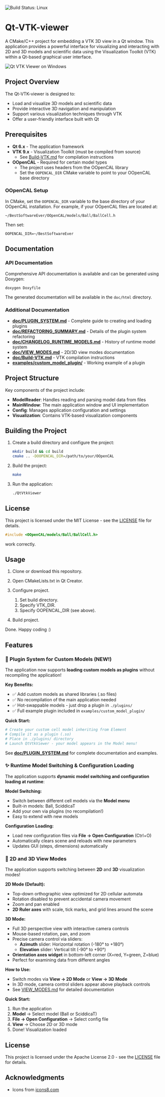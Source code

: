 ![Build Status: Linux](https://github.com/dmacri/Qt-VTK-viewer/actions/workflows/release--deb-package--ubuntu24.04.yml/badge.svg)

# Qt-VTK-viewer

A CMake/C++ project for embedding a VTK 3D view in a Qt window. This application provides a powerful interface for visualizing and interacting with 2D and 3D models and scientific data using the Visualization Toolkit (VTK) within a Qt-based graphical user interface.

![Qt VTK Viewer on Windows](doc/screenshot.png)

## Project Overview

The Qt-VTK-viewer is designed to:
- Load and visualize 3D models and scientific data
- Provide interactive 3D navigation and manipulation
- Support various visualization techniques through VTK
- Offer a user-friendly interface built with Qt

## Prerequisites

- **Qt 6.x** - The application framework
- **VTK 9.x** - Visualization Toolkit (must be compiled from source)
  - See [Build-VTK.md](doc/Build-VTK.md) for compilation instructions
- **OOpenCAL** - Required for certain model types
  - The project uses headers from the OOpenCAL library
  - Set the `OOPENCAL_DIR` CMake variable to point to your OOpenCAL base directory

### OOpenCAL Setup

In CMake, set the `OOPENCAL_DIR` variable to the base directory of your OOpenCAL installation. For example, if your OOpenCAL files are located at:
```
~/BestSoftwareEver/OOpenCAL/models/Ball/BallCell.h
```
Then set:
```
OOPENCAL_DIR=~/BestSoftwareEver
```

## Documentation

### API Documentation

Comprehensive API documentation is available and can be generated using Doxygen:

```bash
doxygen Doxyfile
```

The generated documentation will be available in the `doc/html` directory.

### Additional Documentation

- **[doc/PLUGIN_SYSTEM.md](doc/PLUGIN_SYSTEM.md)** - Complete guide to creating and loading plugins
- **[doc/REFACTORING_SUMMARY.md](doc/REFACTORING_SUMMARY.md)** - Details of the plugin system refactoring
- **[doc/CHANGELOG_RUNTIME_MODELS.md](doc/CHANGELOG_RUNTIME_MODELS.md)** - History of runtime model system
- **[doc/VIEW_MODES.md](doc/VIEW_MODES.md)** - 2D/3D view modes documentation
- **[doc/Build-VTK.md](doc/Build-VTK.md)** - VTK compilation instructions
- **[examples/custom_model_plugin/](examples/custom_model_plugin/)** - Working example of a plugin

## Project Structure

Key components of the project include:

- **ModelReader**: Handles reading and parsing model data from files
- **MainWindow**: The main application window and UI implementation
- **Config**: Manages application configuration and settings
- **Visualization**: Contains VTK-based visualization components

## Building the Project

1. Create a build directory and configure the project:
   ```bash
   mkdir build && cd build
   cmake .. -DOOPENCAL_DIR=/path/to/your/OOpenCAL
   ```

2. Build the project:
   ```bash
   make
   ```

3. Run the application:
   ```bash
   ./QtVtkViewer
   ```

## License

This project is licensed under the MIT License - see the [LICENSE](LICENSE) file for details.
```cpp
#include <OOpenCAL/models/Ball/BallCell.h>
````
work correctly.

## Usage

1. Clone or download this repository.
2. Open CMakeLists.txt in Qt Creator.
3. Configure project.

   1. Set build directory.
   2. Specify VTK\_DIR.
   3. Specify OOPENCAL\_DIR (see above).
4. Build project.

Done. Happy coding :)

## Features

### 🔌 Plugin System for Custom Models (NEW!)

The application now supports **loading custom models as plugins** without recompiling the application!

**Key Benefits:**
- ✅ Add custom models as shared libraries (.so files)
- ✅ No recompilation of the main application needed
- ✅ Hot-swappable models - just drop a plugin in `./plugins/`
- ✅ Full example plugin included in `examples/custom_model_plugin/`

**Quick Start:**
```bash
# Create your custom cell model inheriting from Element
# Compile it as a plugin (.so)
# Place in ./plugins/ directory
# Launch QtVtkViewer - your model appears in the Model menu!
```

See **[doc/PLUGIN_SYSTEM.md](doc/PLUGIN_SYSTEM.md)** for complete documentation and examples.

### ✨ Runtime Model Switching & Configuration Loading

The application supports **dynamic model switching and configuration loading at runtime**:

**Model Switching:**
- Switch between different cell models via the **Model menu**
- Built-in models: Ball, SciddicaT
- Add your own via plugins (no recompilation!)
- Easy to extend with new models

**Configuration Loading:**
- Load new configuration files via **File → Open Configuration** (Ctrl+O)
- Automatically clears scene and reloads with new parameters
- Updates GUI (steps, dimensions) automatically

### 🎥 2D and 3D View Modes

The application supports switching between **2D** and **3D** visualization modes!

**2D Mode (Default):**
- Top-down orthographic view optimized for 2D cellular automata
- Rotation disabled to prevent accidental camera movement
- Zoom and pan enabled
- **2D Ruler axes** with scale, tick marks, and grid lines around the scene

**3D Mode:**
- Full 3D perspective view with interactive camera controls
- Mouse-based rotation, pan, and zoom
- Precise camera control via sliders:
  - **Azimuth** slider: Horizontal rotation (-180° to +180°)
  - **Elevation** slider: Vertical tilt (-90° to +90°)
- **Orientation axes widget** in bottom-left corner (X=red, Y=green, Z=blue)
- Perfect for examining data from different angles

**How to Use:**
- Switch modes via **View → 2D Mode** or **View → 3D Mode**
- In 3D mode, camera control sliders appear above playback controls
- See [VIEW_MODES.md](doc/VIEW_MODES.md) for detailed documentation

**Quick Start:**
1. Run the application
2. **Model** → Select model (Ball or SciddicaT)
3. **File → Open Configuration** → Select config file
4. **View** → Choose 2D or 3D mode
5. Done! Visualization loaded
## License

This project is licensed under the Apache License 2.0 - see the [LICENSE](LICENSE) file for details.

## Acknowledgments

* Icons from [icons8.com](https://icons8.com/)
